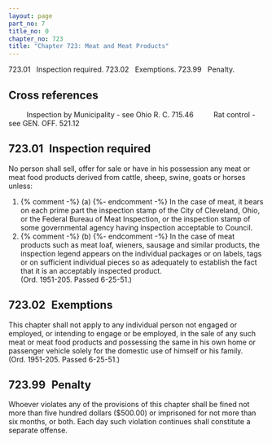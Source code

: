 ```yaml
---
layout: page
part_no: 7
title_no: 0
chapter_no: 723
title: "Chapter 723: Meat and Meat Products"
---
```


723.01   Inspection required.
723.02   Exemptions.
723.99   Penalty.

## Cross references

         Inspection by Municipality - see Ohio R. C. 715.46
         Rat control - see GEN. OFF.
521.12

## 723.01   Inspection required

No person shall sell, offer for sale or have in his possession any meat or
meat food products derived from cattle, sheep, swine, goats or horses unless:

<p class="Markdown-list--a-1-A"></p>

1. {% comment -%} (a) {%- endcomment -%} In the case of meat, it bears on each prime part the inspection stamp
of the City of Cleveland, Ohio, or the Federal Bureau of Meat Inspection, or
the inspection stamp of some governmental agency having inspection acceptable
to Council.
2. {% comment -%} (b) {%- endcomment -%} In the case of meat products such as meat loaf, wieners, sausage and
similar products, the inspection legend appears on the individual packages or
on labels, tags or on sufficient individual pieces so as adequately to
establish the fact that it is an acceptably inspected product.  
(Ord. 1951-205. Passed 6-25-51.)

## 723.02   Exemptions

This chapter shall not apply to any individual person not engaged or
employed, or intending to engage or be employed, in the sale of any such meat
or meat food products and possessing the same in his own home or passenger
vehicle solely for the domestic use of himself or his family.  
(Ord. 1951-205. Passed 6-25-51.)

## 723.99   Penalty

Whoever violates any of the provisions of this chapter shall be fined not
more than five hundred dollars ($500.00) or imprisoned for not more than six
months, or both. Each day such violation continues shall constitute a separate
offense.
